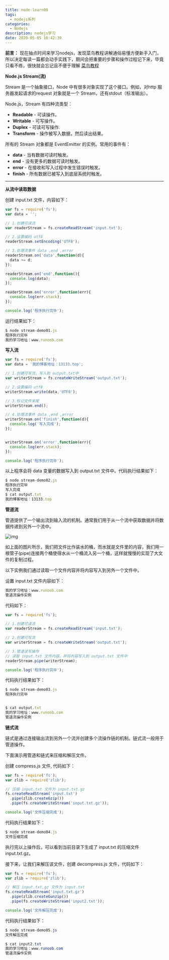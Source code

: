```yaml
---
title: node-learn08
tags:
  - nodejs系列
categories:
  - Nodejs
description: nodejs学习
date: 2020-05-05 16:42:39
---
```



**前言：**
现在抽点时间来学习nodejs，发现菜鸟教程讲解通俗易懂方便新手入门，所以决定每读一篇都会动手实践下，期间会把重要的步骤和操作过程记下来，毕竟只看不练，很快就会忘记且不便于理解
[菜鸟教程](https://www.runoob.com/nodejs/nodejs-stream.html)

**Node.js Stream(流)**

Stream 是一个抽象接口，Node 中有很多对象实现了这个接口。例如，对http 服务器发起请求的request 对象就是一个 Stream，还有stdout（标准输出）。

Node.js，Stream 有四种流类型：

- **Readable** - 可读操作。
- **Writable** - 可写操作。
- **Duplex** - 可读可写操作.
- **Transform** - 操作被写入数据，然后读出结果。
<!--more-->
所有的 Stream 对象都是 EventEmitter 的实例。常用的事件有：

- **data** - 当有数据可读时触发。
- **end** - 没有更多的数据可读时触发。
- **error** - 在接收和写入过程中发生错误时触发。
- **finish** - 所有数据已被写入到底层系统时触发。

------

 **从流中读取数据**

创建 input.txt 文件，内容如下：

```javascript
var fs = require('fs');
var data = '';

// 1.创建可读流
var readerStream = fs.createReadStream('input.txt');

// 2.设置编码 utf8
readerStream.setEncoding('UTF8');

// 3.处理流事件 data ,end ,error
readerStream.on('data',function(d){
  data += d;
});

readerStream.on('end',function(){
  console.log(data);
});

readerStream.on('error',function(err){
  console.log(err.stack);
});

console.log('程序执行完毕');
```

运行结果如下：

```javascript
$ node stream-demo01.js
程序执行完毕
我的学习地址：www.runoob.com
```

**写入流**

```javascript
var fs = require('fs');
var data = '我的博客地址：13133.top';

// 1.创建可写流，写入到 output.txt中
var writerStream = fs.createWriteStream('output.txt');

// 2.设置编码 utf8
writerStream.write(data,'UTF8');

// 3.标记文件末尾
writerStream.end();

// 4.处理流事件 data ,end ,error
writerStream.on('finish',function(d){
  console.log('写入完成');
});


writerStream.on('error',function(err){
  console.log(err.stack);
});

console.log('程序执行完毕');
```

以上程序会将 data 变量的数据写入到 output.txt 文件中。代码执行结果如下：

```javascript
$ node stream-demo02.js
程序执行完毕
写入完成
$ cat output.txt
我的博客地址：13133.top
```

**管道流**

管道提供了一个输出流到输入流的机制。通常我们用于从一个流中获取数据并将数据传递到另外一个流中。

![img](https://www.runoob.com/wp-content/uploads/2015/09/bVcla61)

如上面的图片所示，我们把文件比作装水的桶，而水就是文件里的内容，我们用一根管子(pipe)连接两个桶使得水从一个桶流入另一个桶，这样就慢慢的实现了大文件的复制过程。

以下实例我们通过读取一个文件内容并将内容写入到另外一个文件中。

设置 input.txt 文件内容如下：

```javascript
我的学习地址：www.runoob.com
管道流操作实例
```

代码如下：

```javascript
var fs = require('fs');

// 1.创建可读流
var readerStream = fs.createReadStream('input.txt');

// 2.创建可写流
var writerStream = fs.createWriteStream('output.txt');

// 3.管道读写操作
// 读取 input.txt 文件内容，并将内容写入到 output.txt 文件中
readerStream.pipe(writerStream);

console.log('程序执行完毕');
```

代码执行结果如下：

```javascript
$ node stream-demo03.js
程序执行完毕


$ cat output.txt
我的学习地址：www.runoob.com
管道流操作实例
```

**链式流**

链式是通过连接输出流到另外一个流并创建多个流操作链的机制。链式流一般用于管道操作。

下面演示用管道和链式来压缩和解压文件。

创建 compress.js 文件, 代码如下：

```javascript
var fs = require('fs');
var zlib = require('zlib');

// 压缩 input.txt 文件为 input.txt.gz
fs.createReadStream('input.txt')
  .pipe(zlib.createGzip())
  .pipe(fs.createWriteStream('input.txt.gz'));

console.log('文件压缩完成');
```

代码执行结果如下：

```javascript
$ node stream-demo04.js
文件压缩完成
```

执行完以上操作后，可以看到当前目录下生成了 input.txt 的压缩文件 input.txt.gz。

接下来，让我们来解压该文件，创建 decompress.js 文件，代码如下：

```javascript
var fs = require('fs');
var zlib = require('zlib');

// 解压 input.txt,gz 文件为 input.txt
fs.createReadStream('input.txt.gz')
  .pipe(zlib.createGunzip())
  .pipe(fs.createWriteStream('input2.txt'));

console.log('文件解压完成');
```

代码执行结果如下：

```java
$ node stream-demo05.js
文件解压完成

$ cat input2.txt
我的学习地址：www.runoob.com
管道流操作实例
```

